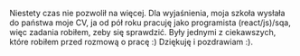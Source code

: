 Niestety czas nie pozwolił na więcej. Dla wyjaśnienia, moja szkoła wysłała do państwa moje CV,
ja od pół roku pracuję jako programista (react/js)/sqa, więc zadania robiłem, zeby się sprawdzić. Były
jednymi z ciekawszych, które robiłem przed rozmową o pracę :) Dziękuję i pozdrawiam :).